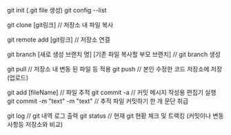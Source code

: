 git init (.git file 생성)
git config --list

git clone [git링크] // 저장소 내 파일 복사

git remote add [git링크] // 저장소 연결

git branch [새로 생성 브랜치 명] [기존 파일 복사할 부모 브랜치] // git branch 생성

git pull // 저장소 내 변동 된 파일 등 적용
git push // 본인 수정한 코드 저장소에 저장 (업로드)

git add [fileName] // 파일 추적
git commit -a // 커밋 메시지 작성용 편집기 실행
git commit -m "text" -m "text" // 추적 파일 커밋하기 한 개 문단 취급

git log // git 내역 로그 출력
git status // 현재 git 현황 체크 및 트랙킹 (커밋이나 변동사항등 저장소와 비교)

